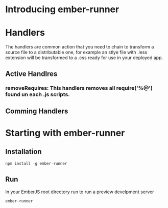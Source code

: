 # Introducing ember-runner

# Handlers
The handlers are common action that you need to chain to transform a source file to a distributable one, for example an stlye file with .less extension will be transformed to a .css ready for use in your deployed app.

## Active Handlres

### removeRequires: This handlers removes all require('%@') found un each .js scripts.

## Comming Handlers

# Starting with ember-runner

## Installation

``` javascript
npm install -g ember-runner
```

## Run

In your EmberJS root directory run to run a preview develpment server

``` javascript
ember-runner
```